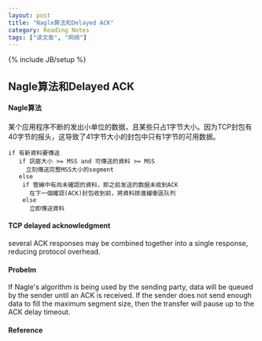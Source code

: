 ```yaml
---
layout: post
title: "Nagle算法和Delayed ACK"
category: Reading Notes
tags: ["读文章", "网络"]
---
```

{% include JB/setup %}

## Nagle算法和Delayed ACK

#### Nagle算法

某个应用程序不断的发出小单位的数据，且某些只占1字节大小。因为TCP封包有40字节的报头，这导致了41字节大小的封包中只有1字节的可用数据。

	if 有新資料要傳送
	   if 訊窗大小 >= MSS and 可傳送的資料 >= MSS
	     立刻傳送完整MSS大小的segment
	   else
	    if 管線中有尚未確認的資料，即之前发送的数据未收到ACK
	      在下一個確認(ACK)封包收到前，將資料排進緩衝區队列
	    else
	      立即傳送資料  

#### TCP delayed acknowledgment

several ACK responses may be combined together into a single response, reducing protocol overhead.

#### Probelm

If Nagle's algorithm is being used by the sending party, data will be queued by the sender until an ACK is received. If the sender does not send enough data to fill the maximum segment size, then the transfer will pause up to the ACK delay timeout.





#### Reference